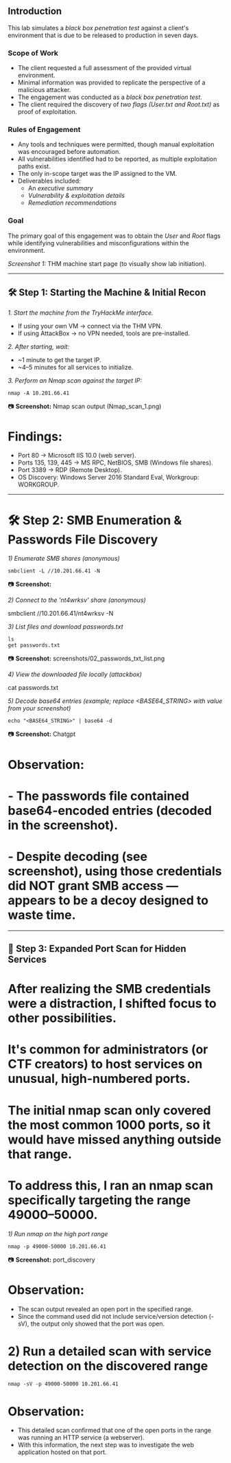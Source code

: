 ## Introduction

This lab simulates a *black box penetration test* against a client's environment that is due to be released to production in seven days.

### Scope of Work
- The client requested a full assessment of the provided virtual environment.
- Minimal information was provided to replicate the perspective of a malicious attacker.
- The engagement was conducted as a *black box penetration test*.
- The client required the discovery of *two flags (User.txt and Root.txt)* as proof of exploitation.

### Rules of Engagement
- Any tools and techniques were permitted, though manual exploitation was encouraged before automation.
- All vulnerabilities identified had to be reported, as multiple exploitation paths exist.
- The only in-scope target was the IP assigned to the VM.
- Deliverables included:
  - An *executive summary*
  - *Vulnerability & exploitation details*
  - *Remediation recommendations*

### Goal
The primary goal of this engagement was to obtain the *User* and *Root* flags while identifying vulnerabilities and misconfigurations within the environment.

*Screenshot 1:* THM machine start page (to visually show lab initiation).

---


## 🛠 Step 1: Starting the Machine & Initial Recon

*1. Start the machine from the TryHackMe interface.*
   - If using your own VM → connect via the THM VPN.
   - If using AttackBox → no VPN needed, tools are pre-installed.

*2. After starting, wait:*
   - ~1 minute to get the target IP.
   - ~4–5 minutes for all services to initialize.

*3. Perform an Nmap scan against the target IP:*
```
nmap -A 10.201.66.41
```
📷 **Screenshot:**  Nmap scan output (Nmap_scan_1.png)

# Findings:
 - Port 80 → Microsoft IIS 10.0 (web server).
 - Ports 135, 139, 445 → MS RPC, NetBIOS, SMB (Windows file shares).
 - Port 3389 → RDP (Remote Desktop).
 - OS Discovery: Windows Server 2016 Standard Eval, Workgroup: WORKGROUP.
---


# 🛠 Step 2: SMB Enumeration & Passwords File Discovery

*1) Enumerate SMB shares (anonymous)*
```   
smbclient -L //10.201.66.41 -N
```
📷 **Screenshot:** 

*2) Connect to the 'nt4wrksv' share (anonymous)*

smbclient //10.201.66.41/nt4wrksv -N


*3) List files and download passwords.txt*
```
ls
get passwords.txt
```
📷 **Screenshot:**  screenshots/02_passwords_txt_list.png

*4) View the downloaded file locally (attackbox)*

cat passwords.txt

*5) Decode base64 entries (example; replace <BASE64_STRING> with value from your screenshot)*
```
echo "<BASE64_STRING>" | base64 -d
```


📷 **Screenshot:**  Chatgpt

# Observation:
# - The passwords file contained base64-encoded entries (decoded in the screenshot).
# - Despite decoding (see screenshot), using those credentials did NOT grant SMB access — appears to be a decoy designed to waste time.
---


## 🔎 Step 3: Expanded Port Scan for Hidden Services

# After realizing the SMB credentials were a distraction, I shifted focus to other possibilities.
# It's common for administrators (or CTF creators) to host services on unusual, high-numbered ports.
# The initial nmap scan only covered the most common 1000 ports, so it would have missed anything outside that range.
# To address this, I ran an nmap scan specifically targeting the range 49000–50000.

*1) Run nmap on the high port range*
```
nmap -p 49000-50000 10.201.66.41 
```
📷 **Screenshot:** port_discovery

# Observation:
 - The scan output revealed an open port in the specified range.
 - Since the command used did not include service/version detection (-sV),
   the output only showed that the port was open.

# 2) Run a detailed scan with service detection on the discovered range
```
nmap -sV -p 49000-50000 10.201.66.41
```

# Observation:
 - This detailed scan confirmed that one of the open ports in the range was running an HTTP service (a webserver).
 - With this information, the next step was to investigate the web application hosted on that port.

